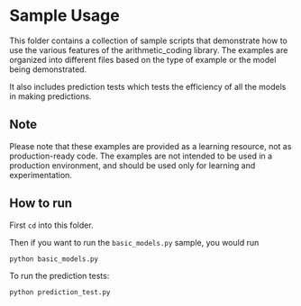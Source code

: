 # Sample Usage

This folder contains a collection of sample scripts that demonstrate how to use the various features of the arithmetic_coding library. The examples are organized into different files based on the type of example or the model being demonstrated.

It also includes prediction tests which tests the efficiency of all the models in making predictions.

## Note

Please note that these examples are provided as a learning resource, not as production-ready code. The examples are not intended to be used in a production environment, and should be used only for learning and experimentation.

## How to run

First `cd` into this folder.

Then if you want to run the `basic_models.py` sample, you would run

```python
python basic_models.py
```

To run the prediction tests:

```python
python prediction_test.py
```
